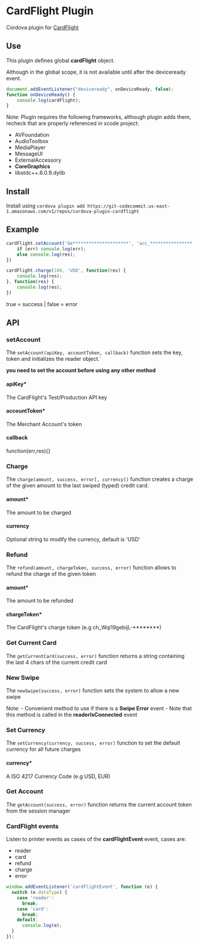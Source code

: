 # CardFlight Plugin

Cordova plugin for [CardFlight](http://www.cardflight.com)

## Use
This plugin defines global **cardFlight** object.

Although in the global scope, it is not available until after the deviceready event.
```javascript
document.addEventListener("deviceready", onDeviceReady, false);
function onDeviceReady() {
    console.log(cardFlight);
}
```

Note: Plugin requires the following frameworks, although plugin adds them, recheck that are properly referenced in xcode project:

- AVFoundation
- AudioToolbox
- MediaPlayer
- MessageUI
- ExternalAccessory
- **CoreGraphics**
- libstdc++.6.0.9.dylib

## Install

Install using `cordova plugin add https://git-codecommit.us-east-1.amazonaws.com/v1/repos/cordova-plugin-cardflight`

## Example
```javascript
cardFlight.setAccount('be*********************', 'acc_****************', function(err, res) {
    if (err) console.log(err);
    else console.log(res);
})
```
```javascript
cardFlight.charge(100, 'USD', function(res) {
    console.log(res);
}, function(res) {
    console.log(res);
})
```
true = success | false = error

## API

### setAccount
The `setAccount(apiKey, accountToken, callback)` function sets the key, token and initializes the reader object.`

**you need to set the account before using any other method**

#### apiKey*
The CardFlight's Test/Production API key
#### accountToken*
The Merchant Account's token
#### callback
function(err,res){}

### Charge
The `charge(amount, success, error[, currency])` function creates a charge of the given amount to the last swiped (typed) credit card.

#### amount*
The amount to be charged

#### currency
Optional string to modify the currency, default is 'USD'

### Refund
The `refund(amount, chargeToken, success, error)` function allows to refund the charge of the given token

#### amount*
The amount to be refunded

#### chargeToken* 
The CardFlight's charge token (e.g ch_Wqi19gebijL-********)

### Get Current Card
The `getCurrentCard(success, error)` function returns a string containing the last 4 chars of the current credit card

### New Swipe
The `newSwipe(success, error)` function sets the system to allow a new swipe

Note: - Convenient method to use if there is a **Swipe Error** event
      - Note that this method is called in the **readerIsConnected** event

### Set Currency
The `setCurrency(currency, success, error)` function to set the default currency for all future charges

#### currency*
A ISO 4217 Currency Code (e.g USD, EUR)

### Get Account
The `getAccount(success, error)` function returns the current account token from the session manager

### CardFlight events

Listen to printer events as cases of the **cardFlightEvent** event, cases are:
- reader
- card
- refund
- charge
- error

```javascript
window.addEventListener('cardFlightEvent', function (e) {
  switch (e.dataType) {
    case 'reader':
      break;
    case 'card':
      break;
    default:
      console.log(e);
  }
});
```